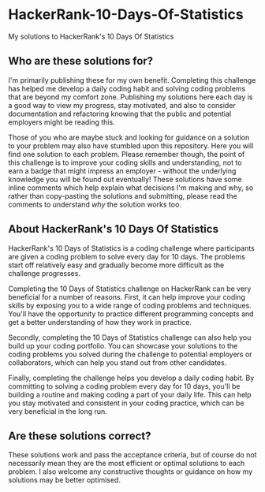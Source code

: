 # HackerRank-10-Days-Of-Statistics

My solutions to HackerRank's 10 Days Of Statistics

## Who are these solutions for?

I'm primarily publishing these for my own benefit. Completing this challenge has helped me develop a daily coding habit and solving coding problems that are beyond my comfort zone. Publishing my solutions here each day is a good way to view my progress, stay motivated, and also to consider documentation and refactoring knowing that the public and potential employers might be reading this.

Those of you who are maybe stuck and looking for guidance on a solution to your problem may also have stumbled upon this repository. Here you will find one solution to each problem. Please remember though, the point of this challenge is to improve your coding skills and understanding, not to earn a badge that might impress an employer - without the underlying knowledge you will be found out eventually! These solutions have some inline comments which help explain what decisions I'm making and why, so rather than copy-pasting the solutions and submitting, please read the comments to understand *why* the solution works too.

## About HackerRank's 10 Days Of Statistics

HackerRank's 10 Days of Statistics is a coding challenge where participants are given a coding problem to solve every day for 10 days. The problems start off relatively easy and gradually become more difficult as the challenge progresses.

Completing the 10 Days of Statistics challenge on HackerRank can be very beneficial for a number of reasons. First, it can help improve your coding skills by exposing you to a wide range of coding problems and techniques. You'll have the opportunity to practice different programming concepts and get a better understanding of how they work in practice.

Secondly, completing the 10 Days of Statistics challenge can also help you build up your coding portfolio. You can showcase your solutions to the coding problems you solved during the challenge to potential employers or collaborators, which can help you stand out from other candidates.

Finally, completing the challenge helps you develop a daily coding habit. By committing to solving a coding problem every day for 10 days, you'll be building a routine and making coding a part of your daily life. This can help you stay motivated and consistent in your coding practice, which can be very beneficial in the long run.

## Are these solutions correct? 

These solutions work and pass the acceptance criteria, but of course do not necessarily mean they are the most efficient or optimal solutions to each problem. I also welcome any constructive thoughts or guidance on how my solutions may be better optimised.

